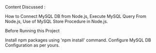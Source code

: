 Content Discussed :

How to Connect MySQL DB from Node.js,
Execute MySQL Query From Node.js,
Use of MySQL Store Procedure in Node.js.

Before Running this Project

Install npm packages using 'npm install' command.
Configure MySQL DB Configuration as per yours.
